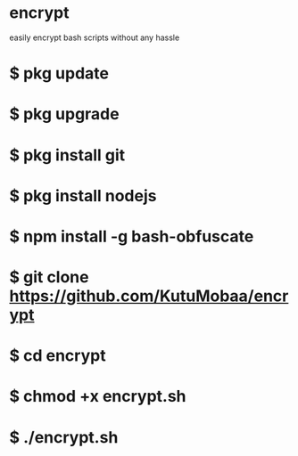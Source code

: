 # encrypt
easily encrypt bash scripts without any hassle

# $ pkg update
# $ pkg upgrade
# $ pkg install git
# $ pkg install nodejs
# $ npm install -g bash-obfuscate
# $ git clone https://github.com/KutuMobaa/encrypt
# $ cd encrypt
# $ chmod +x encrypt.sh
# $ ./encrypt.sh
